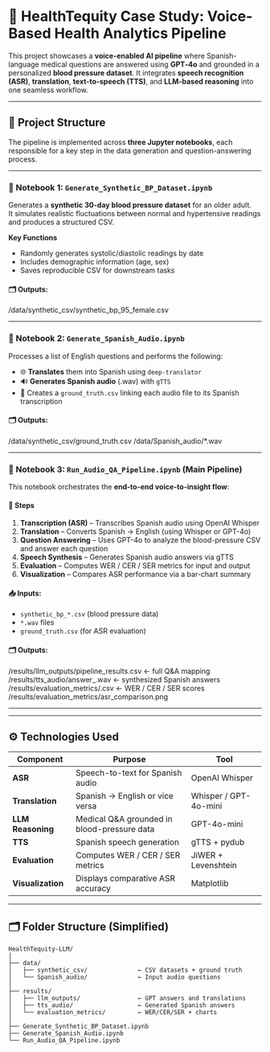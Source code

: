 # 🧩 HealthTequity Case Study: Voice-Based Health Analytics Pipeline

This project showcases a **voice-enabled AI pipeline** where Spanish-language medical questions are answered using **GPT‑4o** and grounded in a personalized **blood pressure dataset**. It integrates **speech recognition (ASR)**, **translation**, **text-to-speech (TTS)**, and **LLM-based reasoning** into one seamless workflow.

---

## 🔧 Project Structure

The pipeline is implemented across **three Jupyter notebooks**, each responsible for a key step in the data generation and question-answering process.

---

### 📘 Notebook 1: `Generate_Synthetic_BP_Dataset.ipynb`

Generates a **synthetic 30-day blood pressure dataset** for an older adult.  
It simulates realistic fluctuations between normal and hypertensive readings and produces a structured CSV.

**Key Functions**
- Randomly generates systolic/diastolic readings by date
- Includes demographic information (age, sex)
- Saves reproducible CSV for downstream tasks

#### 🗂️ Outputs:
/data/synthetic_csv/synthetic_bp_95_female.csv


---

### 📘 Notebook 2: `Generate_Spanish_Audio.ipynb`

Processes a list of English questions and performs the following:

- 🌐 **Translates** them into Spanish using `deep-translator`
- 🔊 **Generates Spanish audio** (.wav) with `gTTS`
- 🧾 Creates a `ground_truth.csv` linking each audio file to its Spanish transcription

#### 🗂️ Outputs:
/data/synthetic_csv/ground_truth.csv
/data/Spanish_audio/*.wav


---

### 📘 Notebook 3: `Run_Audio_QA_Pipeline.ipynb` (Main Pipeline)

This notebook orchestrates the **end-to-end voice-to-insight flow**:

#### 🔹 Steps
1. **Transcription (ASR)** – Transcribes Spanish audio using OpenAI Whisper  
2. **Translation** – Converts Spanish → English (using Whisper or GPT-4o)  
3. **Question Answering** – Uses GPT-4o to analyze the blood-pressure CSV and answer each question  
4. **Speech Synthesis** – Generates Spanish audio answers via gTTS  
5. **Evaluation** – Computes WER / CER / SER metrics for input and output  
6. **Visualization** – Compares ASR performance via a bar-chart summary  

#### 📥 Inputs:
- `synthetic_bp_*.csv` (blood pressure data)
- `*.wav` files
-  `ground_truth.csv` (for ASR evaluation)

#### 🗂️ Outputs:
/results/llm_outputs/pipeline_results.csv ← full Q&A mapping
/results/tts_audio/answer_.wav ← synthesized Spanish answers
/results/evaluation_metrics/.csv ← WER / CER / SER scores
/results/evaluation_metrics/asr_comparison.png


---

---

## ⚙️ Technologies Used

| Component | Purpose | Tool |
|------------|----------|------|
| **ASR** | Speech-to-text for Spanish audio | OpenAI Whisper |
| **Translation** | Spanish → English or vice versa | Whisper / GPT-4o-mini |
| **LLM Reasoning** | Medical Q&A grounded in blood-pressure data | GPT-4o-mini |
| **TTS** | Spanish speech generation | gTTS + pydub |
| **Evaluation** | Computes WER / CER / SER metrics | JiWER + Levenshtein |
| **Visualization** | Displays comparative ASR accuracy | Matplotlib |

---

## 🗂 Folder Structure (Simplified)

```text
HealthTequity-LLM/
│
├── data/
│   ├── synthetic_csv/              ← CSV datasets + ground truth
│   └── Spanish_audio/              ← Input audio questions
│
├── results/
│   ├── llm_outputs/                ← GPT answers and translations
│   ├── tts_audio/                  ← Generated Spanish answers
│   └── evaluation_metrics/         ← WER/CER/SER + charts
│
├── Generate_Synthetic_BP_Dataset.ipynb
├── Generate_Spanish_Audio.ipynb
└── Run_Audio_QA_Pipeline.ipynb




